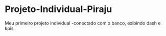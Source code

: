 # Projeto-Individual-Piraju
Meu primeiro projeto individual
-conectado com o banco, exibindo dash e kpis
